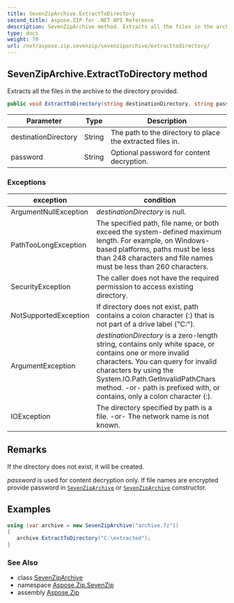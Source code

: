 ```yaml
---
title: SevenZipArchive.ExtractToDirectory
second_title: Aspose.ZIP for .NET API Reference
description: SevenZipArchive method. Extracts all the files in the archive to the directory provided
type: docs
weight: 70
url: /net/aspose.zip.sevenzip/sevenziparchive/extracttodirectory/
---
```

## SevenZipArchive.ExtractToDirectory method

Extracts all the files in the archive to the directory provided.

```csharp
public void ExtractToDirectory(string destinationDirectory, string password = null)
```

| Parameter | Type | Description |
| --- | --- | --- |
| destinationDirectory | String | The path to the directory to place the extracted files in. |
| password | String | Optional password for content decryption. |

### Exceptions

| exception | condition |
| --- | --- |
| ArgumentNullException | *destinationDirectory* is null. |
| PathTooLongException | The specified path, file name, or both exceed the system-defined maximum length. For example, on Windows-based platforms, paths must be less than 248 characters and file names must be less than 260 characters. |
| SecurityException | The caller does not have the required permission to access existing directory. |
| NotSupportedException | If directory does not exist, path contains a colon character (:) that is not part of a drive label ("C:\"). |
| ArgumentException | *destinationDirectory* is a zero-length string, contains only white space, or contains one or more invalid characters. You can query for invalid characters by using the System.IO.Path.GetInvalidPathChars method. -or- path is prefixed with, or contains, only a colon character (:). |
| IOException | The directory specified by path is a file. -or- The network name is not known. |

## Remarks

If the directory does not exist, it will be created.

*password* is used for content decryption only. If file names are encrypted provide password in [`SevenZipArchive`](../sevenziparchive/) or [`SevenZipArchive`](../sevenziparchive/) constructor.

## Examples

```csharp
using (var archive = new SevenZipArchive("archive.7z")) 
{ 
   archive.ExtractToDirectory("C:\extracted");
}
```

### See Also

* class [SevenZipArchive](../)
* namespace [Aspose.Zip.SevenZip](../../sevenziparchive/)
* assembly [Aspose.Zip](../../../)


